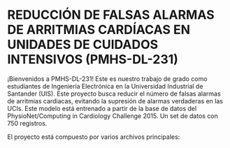 # REDUCCIÓN DE FALSAS ALARMAS DE ARRITMIAS CARDÍACAS EN UNIDADES DE CUIDADOS INTENSIVOS (PMHS-DL-231)



¡Bienvenidos a PMHS-DL-231! Este es nuestro trabajo de grado como estudiantes de Ingeniería Electrónica en la Universidad Industrial de Santander (UIS). Este proyecto busca reducir el número de falsas alarmas de arritmias cardiacas, evitando la supresión de alarmas verdaderas en las UCIs. Este modelo está entrenado a partir de la base de datos del PhysioNet/Computing in Cardiology Challenge 2015. Un set de datos con 750 registros. 


El proyecto está compuesto por varios archivos principales:

